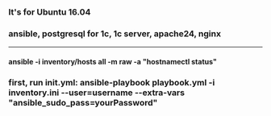 ### It's for Ubuntu 16.04
### ansible, postgresql for 1c, 1c server, apache24, nginx
____
#### ansible -i inventory/hosts all -m raw -a "hostnamectl status"
### first, run init.yml: ansible-playbook playbook.yml -i inventory.ini --user=username --extra-vars "ansible_sudo_pass=yourPassword"
